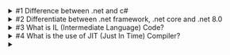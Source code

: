 <details>

<summary>#1 Difference between .net and c#</summary>

<br/>

> .Net is a framework and c# is a programming language

> C# is composed of syntaxes, grammars, semantics, etc.

> .Net is collection of libraries and it has runtime

</details>

<details>

<summary>#2 Differentiate between .net framework, .net core and .net 8.0</summary>

<br/>

.Net framework runs only on Windows
.Net Core is cross platform
.Net 8.0 provides a unified experience

Performance: .Net framework is slower compared to .Net core. One of the main reasons are the libraries that were broken down to smaller parts in .net core that allows users to only select those that are needed rather than importing a whole chunk of a library.

CLI (Command Line Interface) Support: .Net Core supports Full CLI while .Net Framework is more IDE based which means more flexibility in .Net Core.

Microservice support: .Net Framework No - .Net Core Yes

Mobile Compatibility: .Net Framework No - .Net Core Xamarin

Packaging: .Net Framework packaged as one big framework while .Net core are delivered via modules using Nuget.

</details>

<details>

<summary>
  #3 What is IL (Intermediate Language) Code?
</summary>

<br/>

Partially compiled code that served as an intermediate language between your .net human readable code to machine language with use of JIT

</details>

<details>

<summary>
  #4 What is the use of JIT (Just In Time) Compiler?
</summary>

<br/>

Compiles Intermediate Language and converts it to Machine Language

</details>




<details>

<summary>
  
</summary>

<br/>

</details>
